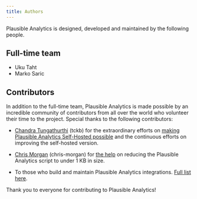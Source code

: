 ```yaml
---
title: Authors
--- 
```


Plausible Analytics is designed, developed and maintained by the following people.

## Full-time team

* Uku Taht
* Marko Saric

## Contributors

In addition to the full-time team, Plausible Analytics is made possible by an incredible community of contributors from all over the world who volunteer their time to the project. Special thanks to the following contributors:

* [Chandra Tungathurthi](https://tckb.tgrthi.me/) (tckb) for the extraordinary efforts on [making Plausible Analytics Self-Hosted possible](https://tckb.tgrthi.me/2020/making-plausible-docker-ready/) and the continuous efforts on improving the self-hosted version.

* [Chris Morgan](https://chrismorgan.info/) (chris-morgan) for [the help](https://github.com/plausible/analytics/issues/52) on reducing the Plausible Analytics script to under 1 KB in size.

* To those who build and maintain Plausible Analytics integrations. [Full list here](community-integrations.md).

Thank you to everyone for contributing to Plausible Analytics! 
